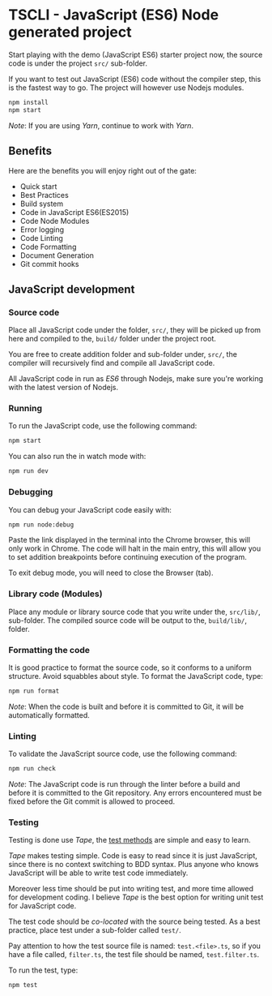 # TSCLI - JavaScript (ES6) Node generated project

Start playing with the demo (JavaScript ES6) starter project now, the source code is under the project `src/` sub-folder.

If you want to test out JavaScript (ES6) code without the compiler step, this is the fastest way to go. The project will however use Nodejs modules.

```sh
npm install
npm start
```

_Note_: If you are using _Yarn_, continue to work with _Yarn_.

## Benefits

Here are the benefits you will enjoy right out of the gate:

* Quick start
* Best Practices
* Build system
* Code in JavaScript ES6(ES2015)
* Code Node Modules
* Error logging
* Code Linting
* Code Formatting
* Document Generation
* Git commit hooks

## JavaScript development

### Source code

Place all JavaScript code under the folder, `src/`, they will be picked up from here and compiled to the, `build/` folder under the project root.

You are free to create addition folder and sub-folder under, `src/`, the compiler will recursively find and compile all JavaScript code.

All JavaScript code in run as _ES6_ through Nodejs, make sure you're working with the latest version of Nodejs.

### Running

To run the JavaScript code, use the following command:

```sh
npm start
```

You can also run the in watch mode with:

```sh
npm run dev
```

### Debugging

You can debug your JavaScript code easily with:

```sh
npm run node:debug
```

Paste the link displayed in the terminal into the Chrome browser, this will only work in Chrome. The code will halt in the main entry, this will allow you to set addition breakpoints before continuing execution of the program.

To exit debug mode, you will need to close the Browser (tab).

### Library code (Modules)

Place any module or library source code that you write under the, `src/lib/`, sub-folder. The compiled source code will be output to the, `build/lib/`, folder.

### Formatting the code

It is good practice to format the source code, so it conforms to a uniform structure. Avoid squabbles about style. To format the JavaScript code, type:

```sh
npm run format
```

_Note_: When the code is built and before it is committed to Git, it will be automatically formatted.

### Linting

To validate the JavaScript source code, use the following command:

```sh
npm run check
```

_Note_: The JavaScript code is run through the linter before a build and before it is committed to the Git repository. Any errors encountered must be fixed before the Git commit is allowed to proceed.

### Testing

Testing is done use _Tape_, the [test methods](http://localhost:3001/) are simple and easy to learn.

_Tape_ makes testing simple. Code is easy to read since it is just JavaScript, since there is no context switching to BDD syntax. Plus anyone who knows JavaScript will be able to write test code immediately.

Moreover less time should be put into writing test, and more time allowed for development coding. I believe _Tape_ is the best option for writing unit test for JavaScript code.

The test code should be _co-located_ with the source being tested. As a best practice, place test under a sub-folder called `test/`.

Pay attention to how the test source file is named: `test.<file>.ts`, so if you have a file called, `filter.ts`, the test file should be named, `test.filter.ts`.

To run the test, type:

```sh
npm test
```
